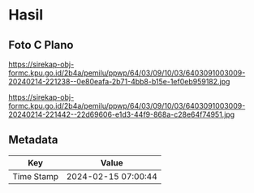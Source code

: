# Hasil

## Foto C Plano

https://sirekap-obj-formc.kpu.go.id/2b4a/pemilu/ppwp/64/03/09/10/03/6403091003009-20240214-221238--0e80eafa-2b71-4bb8-b15e-1ef0eb959182.jpg

https://sirekap-obj-formc.kpu.go.id/2b4a/pemilu/ppwp/64/03/09/10/03/6403091003009-20240214-221442--22d69606-e1d3-44f9-868a-c28e64f74951.jpg


## Metadata

| Key        | Value               |
| ---------- | ------------------- |
| Time Stamp | 2024-02-15 07:00:44 |




